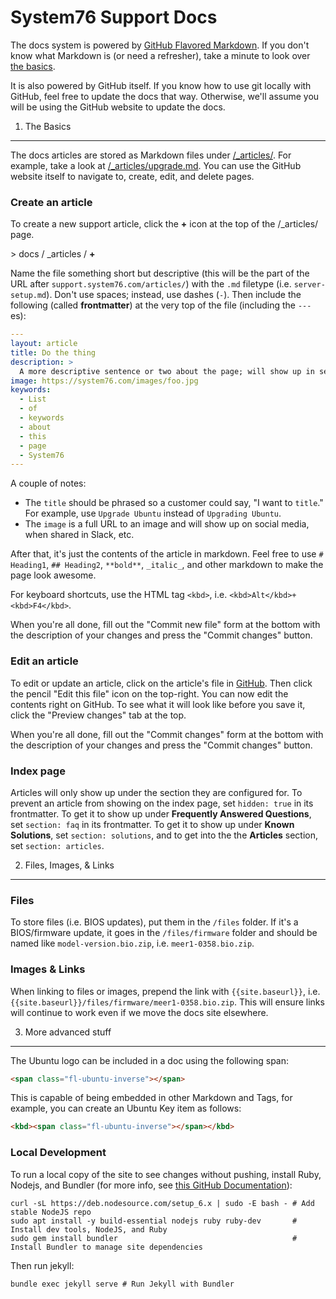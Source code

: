 System76 Support Docs
=====================

The docs system is powered by [GitHub Flavored Markdown](https://help.github.com/articles/github-flavored-markdown/). If you don't know what Markdown is (or need a refresher), take a minute to look over [the basics](https://help.github.com/articles/markdown-basics/).

It is also powered by GitHub itself. If you know how to use git locally with GitHub, feel free to update the docs that way. Otherwise, we'll assume you will be using the GitHub website to update the docs.


1. The Basics
-------------

The docs articles are stored as Markdown files under [/_articles/](https://github.com/system76/docs/tree/gh-pages/_articles). For example, take a look at [/_articles/upgrade.md](https://github.com/system76/docs/blob/gh-pages/_articles/upgrade.md). You can use the GitHub website itself to navigate to, create, edit, and delete pages.


### Create an article

To create a new support article, click the **+** icon at the top of the /\_articles/ page.

\> docs / \_articles / **+**

Name the file something short but descriptive (this will be the part of the URL after `support.system76.com/articles/`) with the `.md` filetype (i.e. `server-setup.md`). Don't use spaces; instead, use dashes (`-`). Then include the following (called **frontmatter**) at the very top of the file (including the `---`es):

```yaml
---
layout: article
title: Do the thing
description: >
  A more descriptive sentence or two about the page; will show up in search engines and on the support home page.
image: https://system76.com/images/foo.jpg
keywords:
  - List
  - of
  - keywords
  - about
  - this
  - page
  - System76
---
```

A couple of notes:

- The `title` should be phrased so a customer could say, "I want to `title`." For example, use `Upgrade Ubuntu` instead of `Upgrading Ubuntu`.
- The `image` is a full URL to an image and will show up on social media, when shared in Slack, etc.

After that, it's just the contents of the article in markdown. Feel free to use `# Heading1`, `## Heading2`, `**bold**`, `_italic_`, and other markdown to make the page look awesome.

For keyboard shortcuts, use the HTML tag `<kbd>`, i.e. `<kbd>Alt</kbd>+<kbd>F4</kbd>`.

When you're all done, fill out the "Commit new file" form at the bottom with the description of your changes and press the "Commit changes" button.


### Edit an article

To edit or update an article, click on the article's file in [GitHub](https://github.com/system76/docs/tree/gh-pages/_articles). Then click the pencil "Edit this file" icon on the top-right. You can now edit the contents right on GitHub. To see what it will look like before you save it, click the "Preview changes" tab at the top.

When you're all done, fill out the "Commit changes" form at the bottom with the description of your changes and press the "Commit changes" button.


### Index page

Articles will only show up under the section they are configured for.  To prevent an article from showing on the index page, set `hidden: true` in its frontmatter. To get it to show up under **Frequently Answered Questions**, set `section: faq` in its frontmatter.  To get it to show up under **Known Solutions**, set `section: solutions`, and to get into the the **Articles** section, set `section: articles`.


2. Files, Images, & Links
-------------------------

### Files

To store files (i.e. BIOS updates), put them in the `/files` folder. If it's a BIOS/firmware update, it goes in the `/files/firmware` folder and should be named like `model-version.bio.zip`, i.e. `meer1-0358.bio.zip`.


### Images & Links

When linking to files or images, prepend the link with `{{site.baseurl}}`, i.e. `{{site.baseurl}}/files/firmware/meer1-0358.bio.zip`. This will ensure links will continue to work even if we move the docs site elsewhere.


3. More advanced stuff
----------------------

The Ubuntu logo can be included in a doc using the following span:

```html
<span class="fl-ubuntu-inverse"></span>
```

This is capable of being embedded in other Markdown and Tags, for example, you can create an Ubuntu Key item as follows:

```html
<kbd><span class="fl-ubuntu-inverse"></span></kbd>
```


### Local Development

To run a local copy of the site to see changes without pushing, install Ruby, Nodejs, and Bundler (for more info, see [this GitHub Documentation](https://help.github.com/articles/setting-up-your-github-pages-site-locally-with-jekyll/)):

```shell
curl -sL https://deb.nodesource.com/setup_6.x | sudo -E bash - # Add stable NodeJS repo
sudo apt install -y build-essential nodejs ruby ruby-dev       # Install dev tools, NodeJS, and Ruby
sudo gem install bundler                                       # Install Bundler to manage site dependencies
```

Then run jekyll:

```shell
bundle exec jekyll serve # Run Jekyll with Bundler
```

